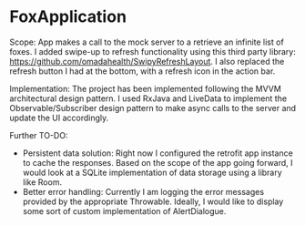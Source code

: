 # FoxApplication

Scope: 
App makes a call to the mock server to a retrieve an infinite list of foxes. I added swipe-up to refresh functionality using this third party library: https://github.com/omadahealth/SwipyRefreshLayout. I also replaced the refresh button I had at the bottom, with a refresh icon in the action bar.  

Implementation:
The project has been implemented following the MVVM architectural design pattern. I used RxJava and LiveData to implement the Observable/Subscriber design pattern to make async calls to the server and update the UI accordingly. 

Further TO-DO: 
- Persistent data solution: Right now I configured the retrofit app instance to cache the responses. Based on the scope of the app going forward, I would look at a SQLite implementation of data storage using a library like Room. 
- Better error handling: Currently I am logging the error messages provided by the appropriate Throwable. Ideally, I would like to display some sort of custom implementation of AlertDialogue. 
